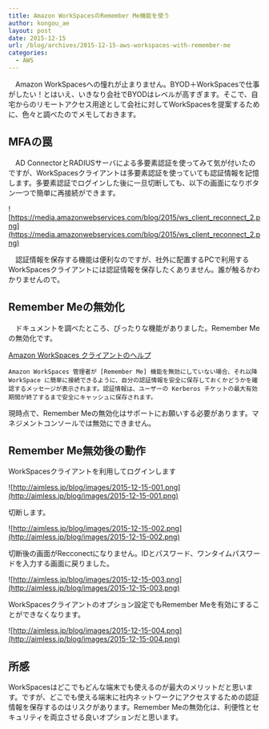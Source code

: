 ```yaml
---
title: Amazon WorkSpacesのRemember Me機能を使う
author: kongou_ae
layout: post
date: 2015-12-15
url: /blog/archives/2015-12-15-aws-workspaces-with-remember-me
categories:
  - AWS
---
```


　Amazon WorkSpacesへの憧れが止まりません。BYOD＋WorkSpacesで仕事がしたい！とはいえ、いきなり会社でBYODはレベルが高すぎます。そこで、自宅からのリモートアクセス用途として会社に対してWorkSpacesを提案するために、色々と調べたのでメモしておきます。

## MFAの罠

　AD ConnectorとRADIUSサーバによる多要素認証を使ってみて気が付いたのですが、WorkSpacesクライアントは多要素認証を使っていても認証情報を記憶します。多要素認証でログインした後に一旦切断しても、以下の画面になりボタン一つで簡単に再接続ができます。

![https://media.amazonwebservices.com/blog/2015/ws_client_reconnect_2.png](https://media.amazonwebservices.com/blog/2015/ws_client_reconnect_2.png)

　認証情報を保存する機能は便利なのですが、社外に配置するPCで利用するWorkSpacesクライアントには認証情報を保存したくありません。誰が触るかわかりませんので。

## Remember Meの無効化

　ドキュメントを調べたところ、ぴったりな機能がありました。Remember Meの無効化です。


[Amazon WorkSpaces クライアントのヘルプ](http://docs.aws.amazon.com/ja_jp/workspaces/latest/adminguide/osx_client_help.htm)

```
Amazon WorkSpaces 管理者が [Remember Me] 機能を無効にしていない場合、それ以降 WorkSpace に簡単に接続できるように、自分の認証情報を安全に保存しておくかどうかを確認するメッセージが表示されます。認証情報は、ユーザーの Kerberos チケットの最大有効期間が終了するまで安全にキャッシュに保存されます。
```

現時点で、Remember Meの無効化はサポートにお願いする必要があります。マネジメントコンソールでは無効にできません。

## Remember Me無効後の動作

WorkSpacesクライアントを利用してログインします

![http://aimless.jp/blog/images/2015-12-15-001.png](http://aimless.jp/blog/images/2015-12-15-001.png)

切断します。

![http://aimless.jp/blog/images/2015-12-15-002.png](http://aimless.jp/blog/images/2015-12-15-002.png)

切断後の画面がRecconectになりません。IDとパスワード、ワンタイムパスワードを入力する画面に戻りました。

![http://aimless.jp/blog/images/2015-12-15-003.png](http://aimless.jp/blog/images/2015-12-15-003.png)

WorkSpacesクライアントのオプション設定でもRemember Meを有効にすることができなくなります。

![http://aimless.jp/blog/images/2015-12-15-004.png](http://aimless.jp/blog/images/2015-12-15-004.png)

## 所感

WorkSpacesはどこでもどんな端末でも使えるのが最大のメリットだと思います。ですが、どこでも使える端末に社内ネットワークにアクセスするための認証情報を保存するのはリスクがあります。Remember Meの無効化は、利便性とセキュリティを両立させる良いオプションだと思います。

